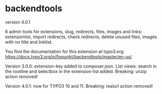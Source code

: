 # backendtools

version 4.0.1

6 admin tools for extensions, slug, redirects, files, images and links:
extensionlist, import redirects, check redirects, delete unused files, images with no title and linklist.

You find the documentation for this extension at typo3.org:
https://docs.typo3.org/p/fixpunkt/backendtools/master/en-us/

Version 3.0.0: extension-key added to composer.json.
List views: search in the rootline and selectbox in the extension-list added.
Breaking: unzip action removed!

Version 4.0.1: now for TYPO3 10 and 11.
Breaking: realurl action removed!